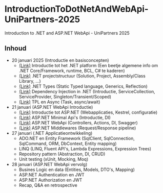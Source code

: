 # IntroductionToDotNetAndWebApi-UniPartners-2025
Introduction to .NET and ASP.NET WebApi - UniPartners 2025

## Inhoud

- 20 januari 2025 (Introductie en basisconcepten)
    - [(Link)](./2025-01-20/1-DotNet-Introduction/1-Before/README.md) Introductie tot het .NET platform (Een beetje algemene info om .NET Core/Framework, runtime, BCL, C# te kaderen)
    - [(Link)](./2025-01-20/2-DotNet-Projects/1-Before/README.md) .NET projectstructuur (Solution, Project, Assembly/Class Library, ...)
    - [(Link)](./2025-01-20/3-DotNet-Types/1-Before/README.md) .NET Types (Static Typed language, Generics, Reflection)
    - [(Link)](./2025-01-20/4-Dependency-Injection/1-Before/README.md) Dependency Injection in .NET (Introductie, ServiceCollection, ServiceProvider, Singleton/Transient/Scoped)
    - [(Link)](./2025-01-20/5-TPL-Async/1-Before/README.md) TPL en Async (Task, async/await)
- 21 januari (ASP.NET WebApi Introductie)
    - [(Link)](./2025-01-21/1-AspNet-Introduction/1-Before/README.md) Introductie tot ASP.NET (Webapplicaties, Kestrel, configuratie)
    - [(Link)](./2025-01-21/2-AspNet-MinimalWebApi/1-Before/README.md) ASP.NET Minimal Api's (Introductie, DI)
    - [(Link)](./2025-01-21/3-AspNet-WebApi/1-Before/README.md) ASP.NET WebApi (Controllers, Actions, DI, Swagger)
    - [(Link)](./2025-01-21/4-AspNetMiddleware/1-Before/README.md) ASP.NET Middlewares (Request/Response pipeline)
- 27 januari (.NET Applicatieontwikkeling)
    - ADO.NET en Entity Framework (SqlClient, SqlConnection, SqlCommand, ORM, DbContext, Entity mapping)
    - LINQ (LINQ, Fluent API's, Lambda Expressions, Expression Trees)
    - Repository pattern (Abstraction, DI, CRUD)
    - Unit testing (xUnit, Mocking, Moq)
- 28 januari (ASP.NET WebApi vervolg)
    - Busines Logic en data (Entities, Models, DTO's, Mapping)
    - ASP.NET Authentication en JWT
    - ASP.NET Authorization en JWT
    - Recap, Q&A en retrospective